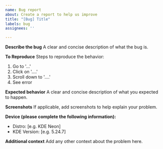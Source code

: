 ```yaml
---
name: Bug report
about: Create a report to help us improve
title: "[Bug] Title"
labels: bug
assignees: ''

---
```


**Describe the bug**
A clear and concise description of what the bug is.

**To Reproduce**
Steps to reproduce the behavior:
1. Go to '...'
2. Click on '....'
3. Scroll down to '....'
4. See error

**Expected behavior**
A clear and concise description of what you expected to happen.

**Screenshots**
If applicable, add screenshots to help explain your problem.

**Device (please complete the following information):**
- Distro: [e.g. KDE Neon]
- KDE Version: [e.g. 5.24.7]

**Additional context**
Add any other context about the problem here.
